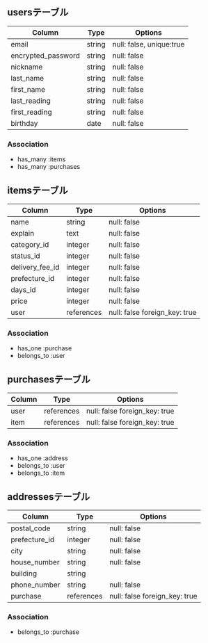 ## usersテーブル

| Column             | Type       | Options                        |
| ------------------ | ---------- | ------------------------------ |
| email              | string     | null: false, unique:true       |
| encrypted_password | string     | null: false                    |
| nickname           | string     | null: false                    |
| last_name          | string     | null: false                    |
| first_name         | string     | null: false                    |
| last_reading       | string     | null: false                    |
| first_reading      | string     | null: false                    |
| birthday           | date       | null: false                    |

### Association
- has_many :items
- has_many :purchases

## itemsテーブル

| Column           | Type       | Options                        |
| ---------------- | ---------- | ------------------------------ |
| name             | string     | null: false                    |
| explain          | text       | null: false                    |
| category_id      | integer    | null: false                    |
| status_id        | integer    | null: false                    |
| delivery_fee_id  | integer    | null: false                    |
| prefecture_id    | integer    | null: false                    |
| days_id          | integer    | null: false                    |
| price            | integer    | null: false                    |
| user             | references | null: false  foreign_key: true |

### Association
- has_one :purchase
- belongs_to :user

## purchasesテーブル

| Column     | Type       | Options                        |
| ---------- | ---------- | ------------------------------ |
| user       | references | null: false  foreign_key: true |
| item       | references | null: false  foreign_key: true |

### Association
- has_one :address
- belongs_to :user
- belongs_to :item

## addressesテーブル

| Column        | Type       | Options                        |
| ------------- | ---------- | ------------------------------ |
| postal_code   | string     | null: false                    |
| prefecture_id | integer    | null: false                    |
| city          | string     | null: false                    |
| house_number  | string     | null: false                    |
| building      | string     |                                |
| phone_number  | string     | null: false                    |
| purchase      | references | null: false  foreign_key: true |


### Association
- belongs_to :purchase